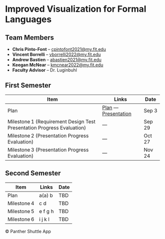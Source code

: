# Improved Visualization for Formal Languages

## Team Members

- **Chris Pinto-Font** – cpintofont2021@my.fit.edu  
- **Vincent Borrelli** – vborrelli2022@my.fit.edu  
- **Andrew Bastien** – abastien2021@my.fit.edu  
- **Keegan McNear** – kmcnear2022@my.fit.edu  
- **Faculty Advisor** – Dr. Luginbuhl

## First Semester

| Item                                         | Links                          | Date    |
|----------------------------------------------|--------------------------------|---------|
| Plan                                        | [Plan]() — [Presentation]()    | Sep 3   |
| Milestone 1 (Requirement Design Test Presentation Progress Evaluation) | — | Sep 29  |
| Milestone 2 (Presentation Progress Evaluation) | — | Oct 27  |
| Milestone 3 (Presentation Progress Evaluation) | — | Nov 24  |

## Second Semester

| Item        | Links | Date |
|-------------|-------|------|
| Plan        | a(a) b   | TBD  |
| Milestone 4 | c d   | TBD  |
| Milestone 5 | e f g h | TBD |
| Milestone 6 | i j k l | TBD |

© Panther Shuttle App
